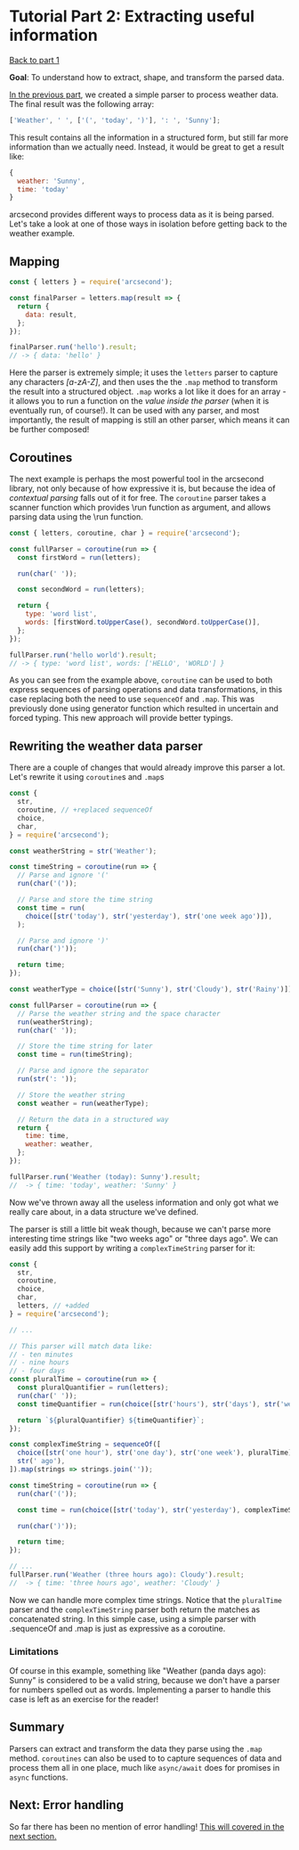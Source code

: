 # Tutorial Part 2: Extracting useful information

[Back to part 1](./tutorial-part-1.md)

**Goal**: To understand how to extract, shape, and transform the parsed data.

[In the previous part](./tutorial-part-1), we created a simple parser to process weather data. The final result was the following array:

```javascript
['Weather', ' ', ['(', 'today', ')'], ': ', 'Sunny'];
```

This result contains all the information in a structured form, but still far more information than we actually need. Instead, it would be great to get a result like:

```javascript
{
  weather: 'Sunny',
  time: 'today'
}
```

arcsecond provides different ways to process data as it is being parsed. Let's take a look at one of those ways in isolation before getting back to the weather example.

## Mapping

```javascript
const { letters } = require('arcsecond');

const finalParser = letters.map(result => {
  return {
    data: result,
  };
});

finalParser.run('hello').result;
// -> { data: 'hello' }
```

Here the parser is extremely simple; it uses the `letters` parser to capture any characters _[a-zA-Z]_, and then uses the the `.map` method to transform the result into a structured object. `.map` works a lot like it does for an array - it allows you to run a function on the _value inside the parser_ (when it is eventually run, of course!). It can be used with any parser, and most importantly, the result of mapping is still an other parser, which means it can be further composed!

## Coroutines

The next example is perhaps the most powerful tool in the arcsecond library, not only because of how expressive it is, but because the idea of _contextual parsing_ falls out of it for free. The `coroutine` parser takes a scanner function which provides \run function as argument, and allows parsing data using the \run function.

```javascript
const { letters, coroutine, char } = require('arcsecond');

const fullParser = coroutine(run => {
  const firstWord = run(letters);

  run(char(' '));

  const secondWord = run(letters);

  return {
    type: 'word list',
    words: [firstWord.toUpperCase(), secondWord.toUpperCase()],
  };
});

fullParser.run('hello world').result;
// -> { type: 'word list', words: ['HELLO', 'WORLD'] }
```

As you can see from the example above, `coroutine` can be used to both express sequences of parsing operations and data transformations, in this case replacing both the need to use `sequenceOf` and `.map`. This was previously done using generator function which resulted in uncertain and forced typing. This new approach will provide better typings.

## Rewriting the weather data parser

There are a couple of changes that would already improve this parser a lot. Let's rewrite it using `coroutine`s and `.map`s

```javascript
const {
  str,
  coroutine, // +replaced sequenceOf
  choice,
  char,
} = require('arcsecond');

const weatherString = str('Weather');

const timeString = coroutine(run => {
  // Parse and ignore '('
  run(char('('));

  // Parse and store the time string
  const time = run(
    choice([str('today'), str('yesterday'), str('one week ago')]),
  );

  // Parse and ignore ')'
  run(char(')'));

  return time;
});

const weatherType = choice([str('Sunny'), str('Cloudy'), str('Rainy')]);

const fullParser = coroutine(run => {
  // Parse the weather string and the space character
  run(weatherString);
  run(char(' '));

  // Store the time string for later
  const time = run(timeString);

  // Parse and ignore the separator
  run(str(': '));

  // Store the weather string
  const weather = run(weatherType);

  // Return the data in a structured way
  return {
    time: time,
    weather: weather,
  };
});

fullParser.run('Weather (today): Sunny').result;
//  -> { time: 'today', weather: 'Sunny' }
```

Now we've thrown away all the useless information and only got what we really care about, in a data structure we've defined.

The parser is still a little bit weak though, because we can't parse more interesting time strings like "two weeks ago" or "three days ago". We can easily add this support by writing a `complexTimeString` parser for it:

```javascript
const {
  str,
  coroutine,
  choice,
  char,
  letters, // +added
} = require('arcsecond');

// ...

// This parser will match data like:
// - ten minutes
// - nine hours
// - four days
const pluralTime = coroutine(run => {
  const pluralQuantifier = run(letters);
  run(char(' '));
  const timeQuantifier = run(choice([str('hours'), str('days'), str('weeks')]));

  return `${pluralQuantifier} ${timeQuantifier}`;
});

const complexTimeString = sequenceOf([
  choice([str('one hour'), str('one day'), str('one week'), pluralTime]),
  str(' ago'),
]).map(strings => strings.join(''));

const timeString = coroutine(run => {
  run(char('('));

  const time = run(choice([str('today'), str('yesterday'), complexTimeString]));

  run(char(')'));

  return time;
});

// ...
fullParser.run('Weather (three hours ago): Cloudy').result;
//  -> { time: 'three hours ago', weather: 'Cloudy' }
```

Now we can handle more complex time strings. Notice that the `pluralTime` parser and the `complexTimeString` parser both return the matches as concatenated string. In this simple case, using a simple parser with .sequenceOf and .map is just as expressive as a coroutine.

### Limitations

Of course in this example, something like "Weather (panda days ago): Sunny" is considered to be a valid string, because we don't have a parser for numbers spelled out as words. Implementing a parser to handle this case is left as an exercise for the reader!

## Summary

Parsers can extract and transform the data they parse using the `.map` method. `coroutines` can also be used to to capture sequences of data and process them all in one place, much like `async/await` does for promises in `async` functions.

## Next: Error handling

So far there has been no mention of error handling! [This will covered in the next section.](./tutorial-part-3.md)
